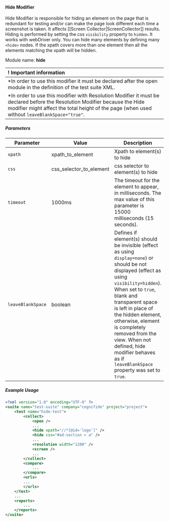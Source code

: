 #### Hide Modifier

Hide Modifier is responsible for hiding an element on the page that is redundant for testing and/or can make the page look different each time a screenshot is taken. It affects [[Screen Collector|ScreenCollector]] results. Hiding is performed by setting the css `visibility` property to `hidden`. It works with webDriver only. You can hide many elements by defining many `<hide>` nodes. If the xpath covers more than one element then all the elements matching the xpath will be hidden.

Module name: **hide**

| ! Important information |
|:----------------------- |
| *In order to use this modifier it must be declared after the open module in the definition of the test suite XML.
*In order to use this modifier with Resolution Modifier it must be declared before the Resolution Modifier because the Hide modifier might affect the total height of the page (when used without `leaveBlankSpace="true"`. |

##### Parameters

| Parameter | Value | Description | Mandatory |
| --------- | ----- | ----------- | --------- |
| `xpath` | xpath_to_element | Xpath to element(s) to hide | xpath or css |
| `css` | css_selector_to_element | css selector to element(s) to hide | xpath or css |
| `timeout` | 1000ms | The timeout for the element to appear, in milliseconds. The max value of this parameter is 15000 milliseconds (15 seconds). | no (default will be used) |
| `leaveBlankSpace` | boolean | Defines if element(s) should be invisible (effect as using `display=none`) or should be not displayed (effect as using `visibility=hidden`). When set to `true`, blank and transparent space is left in place of the hidden element, otherwise, element is completely removed from the view. When not defined, hide modifier behaves as if `leaveBlankSpace` property was set to `true`. | no |

##### Example Usage

```xml
<?xml version="1.0" encoding="UTF-8" ?>
<suite name="test-suite" company="cognifide" project="project">
    <test name="hide-test">
        <collect>
            <open />          
            ...
            <hide xpath="//*[@id='logo']" />
            <hide css="#ad-section > a" />            
            ...
            <resolution width="1200" />
            <screen />
            ...
        </collect>
        <compare>
            ...
        </compare>
        <urls>
        ...
        </urls>
    </test>
    ...
    <reports>
        ...
    </reports>
</suite>
```
